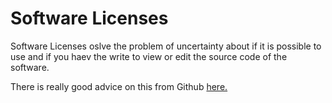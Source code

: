 # Software Licenses

Software Licenses oslve the problem of uncertainty about if it is possible to use and if you haev the write to view or edit the source code of the software.

There is really good advice on this from Github [here.](https://docs.github.com/en/repositories/managing-your-repositorys-settings-and-features/customizing-your-repository/licensing-a-repository)
